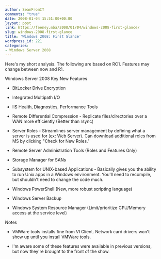 ```yaml
---
author: SeanFromIT
comments: "true"
date: 2008-01-04 15:51:00+00:00
layout: post
link: https://feeney.mba/2008/01/04/windows-2008-first-glance/
slug: windows-2008-first-glance
title: 'Windows 2008: First Glance'
wordpress_id: 221
categories:
- Windows Server 2008
---
```


Here's my short analysis. The following are based on RC1. Features may change between now and R1.  
  
Windows Server 2008 Key New Features  
  


  * BitLocker Drive Encryption
  

  * Integrated Multipath I/O
  

  * IIS Health, Diagnostics, Performance Tools
  

  * Remote Differential Compression - Replicate files/directories over a WAN more efficiently (Better than rsync)
  

  * Server Roles - Streamlines server management by defining what a server is used for (ex: Web Server). Can download additional roles from MS by clicking "Check for New Roles."
  

  * Remote Server Administration Tools (Roles and Features Only)
  

  * Storage Manager for SANs
  

  * Subsystem for UNIX-based Applications - Basically gives you the ability to run Unix apps in a Windows environment. You'll need to recompile, but shouldn't need to change the code much.
  

  * Windows PowerShell (New, more robust scripting language)
  

  * Windows Server Backup
  

  * Windows System Resource Manager (Limit/prioritize CPU/Memory access at the service level)
  
  
Notes  
  


  * VMWare tools installs fine from VI Client. Network card drivers won't show up until you install VMWare tools.
  

  * I'm aware some of these features were available in previous versions, but now they're brought to the front of the show.

